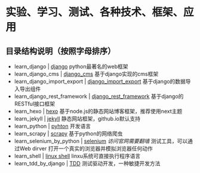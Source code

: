 # 实验、学习、测试、各种技术、框架、应用

## 目录结构说明（按照字母排序）

- learn_django | [django](https://www.djangoproject.com/) python最著名的web框架
- learn_django_cms | [django_cms](https://www.django-cms.org/en/) 基于django实现的cms框架
- learn_django_import_export | [django_import_export](https://github.com/django-import-export/django-import-export) 基于django的数据导入导出组件
- learn_django_rest_framework | [django_rest_framework](http://www.django-rest-framework.org/) 基于django的RESTful接口框架
- learn_hexo | [hexo](https://hexo.io/) 基于node.js的静态网站博客框架，推荐使用next主题
- learn_jekyll | [jekyll](https://jekyllrb.com/) 静态网站框架，github.io默认支持
- learn_python | [pyhton](https://www.python.org/) 开发语言
- learn_scrapy | [scrapy](http://scrapy.org/) 基于python的网络爬虫
- learn_selenium_by_python | [selenium](http://docs.seleniumhq.org/) _访问官网需要翻墙_ 测试工具，可以通过Web dirver 打开一个真实的浏览器并模拟浏览器任何动作
- learn_shell | [linux shell](https://github.com/torvalds/linux) linxu系统可直接执行程序语言
- learn_tdd_by_django | [TDD](https://en.wikipedia.org/wiki/Test-driven_development) 测试驱动开发，一种敏捷开发方法

